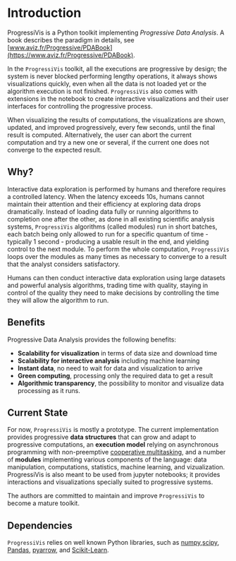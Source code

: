 # Introduction

ProgressiVis is a Python toolkit implementing
*Progressive Data Analysis*. A book describes the paradigm in details, see
[www.aviz.fr/Progressive/PDABook](https://www.aviz.fr/Progressive/PDABook).

In the `ProgressiVis` toolkit, all the executions are progressive by
design; the system is never blocked performing lengthy operations, it
always shows visualizations quickly, even when all the data is not
loaded yet or the algorithm execution is not finished.
`ProgressiVis` also comes with extensions in the notebook
to create interactive visualizations and their user interfaces for
controlling the progressive process.

When visualizing the results of computations, the visualizations are
shown, updated, and improved progressively, every few seconds, until
the final result is computed. Alternatively, the user can abort the
current computation and try a new one or several, if the current one
does not converge to the expected result.

## Why?

Interactive data exploration is performed by humans and therefore
requires a controlled latency. When the latency exceeds 10s, humans
cannot maintain their attention and their efficiency at exploring data
drops dramatically.  Instead of loading data fully or running
algorithms to completion one after the other, as done in all existing
scientific analysis systems, `ProgressiVis` algorithms (called modules)
run in short batches, each batch being only allowed to run for a
specific quantum of time - typically 1 second - producing a usable
result in the end, and yielding control to the next module.  To
perform the whole computation, `ProgressiVis` loops over the modules as
many times as necessary to converge to a result that the analyst
considers satisfactory.

Humans can then conduct interactive data exploration using large
datasets and powerful analysis algorithms, trading time with quality,
staying in control of the quality they need to make decisions by
controlling the time they will allow the algorithm to run.

## Benefits

Progressive Data Analysis provides the following benefits:

- **Scalability for visualization** in terms of data size and download time
- **Scalability for interactive analysis** including machine learning
- **Instant data**, no need to wait for data and visualization to arrive
- **Green computing**, processing only the required data to get a result
- **Algorithmic transparency**, the possibility to monitor and visualize data processing as it runs.

## Current State

For now, `ProgressiVis` is mostly a prototype. The current
implementation provides progressive **data structures** that can grow and
adapt to progressive computations, an **execution model** relying on
asynchronous programming with non-preemptive [cooperative
multitasking](https://en.wikipedia.org/wiki/Cooperative_multitasking),
and a number of **modules** implementing various components of the
language: data manipulation, computations, statistics, machine
learning, and vizualization.  ProgressiVis is also meant to be used
from jupyter notebooks; it provides interactions and visualizations
specially suited to progressive systems.

The authors are committed to maintain and improve `ProgressiVis` to become a mature toolkit.


## Dependencies

`ProgressiVis` relies on well known Python libraries, such as
[numpy](http://www.numpy.org/),[scipy](http://www.scipy.org/),
[Pandas](http://pandas.pydata.org/),
[pyarrow](https://arrow.apache.org/docs/python/index.html),
and
[Scikit-Learn](http://scikit-learn.org/).

